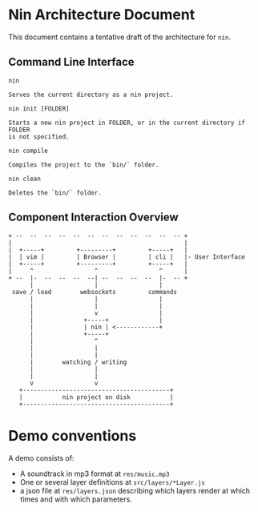# Nin Architecture Document

This document contains a tentative draft of the architecture for `nin`.


## Command Line Interface

`nin`
    
    Serves the current directory as a nin project.


`nin init [FOLDER]`
    
    Starts a new nin project in FOLDER, or in the current directory if FOLDER
    is not specified.


`nin compile`
    
    Compiles the project to the `bin/` folder.


`nin clean`
    
    Deletes the `bin/` folder.



## Component Interaction Overview

```
+ --  --  --  --  --  --  --  --  --  --  --  -- +
|                                                |
|  +-----+         +---------+         +-----+   |
|  | vim |         | Browser |         | cli |   |- User Interface
|  +-----+         +---------+         +-----+   |
|     ^                 ^                 ^      |
+ --  |-  --  --  --  --| --  --  --  --  |-  -- +
      |                 |                 |
 save / load        websockets         commands    
      |                 |                 | 
      |                 |                 |
      |                 v                 |
      |              +-----+              |
      |              | nin | <------------+
      |              +-----+
      |                 ^
      |                 |
      |                 |
      |        watching / writing
      |                 |
      |                 |
      v                 v
   +-----------------------------------------+
   |           nin project on disk           |
   +-----------------------------------------+
```


# Demo conventions

A demo consists of:

- A soundtrack in mp3 format at `res/music.mp3`
- One or several layer definitions at `src/layers/*Layer.js`
- a json file at `res/layers.json` describing which layers render at which
  times and with which parameters.
